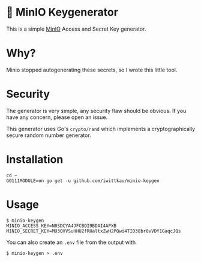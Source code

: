 🔑 MinIO Keygenerator
===

This is a simple [MinIO](https://min.io) Access and Secret Key generator.

# Why?

Minio stopped autogenerating these secrets, so I wrote this little tool.

# Security

The generator is very simple, any security flaw should be obvious. If you have any concern, please open an issue.

This generator uses Go's `crypto/rand` which implements a cryptographically secure random number generator.

# Installation

```
cd ~
GO111MODULE=on go get -u github.com/iwittkau/minio-keygen
```

# Usage

```
$ minio-keygen
MINIO_ACCESS_KEY=N0SDCYA4JFCBOI9BDAI4APXB
MINIO_SECRET_KEY=MU3QVVSuHHU2fRHaltxZwH2PQwi4TID38br0vVDY1GaqcJQs
```

You can also create an `.env` file from the output with

```
$ minio-keygen > .env
```